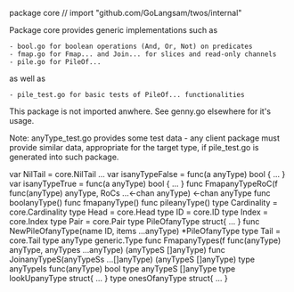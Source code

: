 package core // import "github.com/GoLangsam/twos/internal"

Package core provides generic implementations such as

    - bool.go for boolean operations (And, Or, Not) on predicates
    - fmap.go for Fmap... and Join... for slices and read-only channels
    - pile.go for PileOf...

as well as

    - pile_test.go for basic tests of PileOf... functionalities

This package is not imported anwhere. See genny.go elsewhere for it's usage.

Note: anyType_test.go provides some test data - any client package must
provide similar data, appropriate for the target type, if pile_test.go is
generated into such package.

var NilTail = core.NilTail ...
var isanyTypeFalse = func(a anyType) bool { ... }
var isanyTypeTrue = func(a anyType) bool { ... }
func FmapanyTypeRoC(f func(anyType) anyType, RoCs ...<-chan anyType) <-chan anyType
func boolanyType()
func fmapanyType()
func pileanyType()
type Cardinality = core.Cardinality
type Head = core.Head
type ID = core.ID
type Index = core.Index
type Pair = core.Pair
type PileOfanyType struct{ ... }
    func NewPileOfanyType(name ID, items ...anyType) *PileOfanyType
type Tail = core.Tail
type anyType generic.Type
    func FmapanyTypes(f func(anyType) anyType, anyTypes ...anyType) (anyTypeS []anyType)
    func JoinanyTypeS(anyTypeSs ...[]anyType) (anyTypeS []anyType)
type anyTypeIs func(anyType) bool
type anyTypeS []anyType
type lookUpanyType struct{ ... }
type onesOfanyType struct{ ... }
